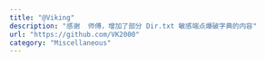 ```yaml
---
title: "@Viking"
description: "感谢  师傅，增加了部分 Dir.txt 敏感端点爆破字典的内容"
url: "https://github.com/VK2000"
category: "Miscellaneous"
---
```

